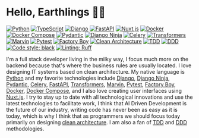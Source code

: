 # Hello, Earthlings 🧑‍🚀

[![Python](https://img.shields.io/badge/language-Python-yellow)](https://www.python.org/)
[![TypeScript](https://img.shields.io/badge/language-TypeScript-yellow)](https://www.typescriptlang.org/)
[![Django](https://img.shields.io/badge/framework-Django-green)](https://www.djangoproject.com/)
[![FastAPI](https://img.shields.io/badge/framework-FastAPI-green)](https://fastapi.tiangolo.com/)
[![Nuxt.js](https://img.shields.io/badge/framework-Nuxt.js-green)](https://nuxt.com/)
[![Docker](https://img.shields.io/badge/technology-Docker-blue)](https://www.docker.com/)
[![Docker Compose](https://img.shields.io/badge/technology-Docker%20Compose-blue)](https://docs.docker.com/compose/)
[![Pydantic](https://img.shields.io/badge/technology-Pydantic-blue)](https://docs.pydantic.dev)
[![Django Ninja](https://img.shields.io/badge/technology-Django%20Ninja-blue)](https://django-ninja.dev/)
[![Celery](https://img.shields.io/badge/technology-Celery-blue)](https://docs.celeryproject.org/en/)
[![Transformers](https://img.shields.io/badge/technology-Transformers-blue)](https://huggingface.co/transformers/)
[![Marvin](https://img.shields.io/badge/technology-Marvin-blue)](https://www.askmarvin.ai/)
[![Pytest](https://img.shields.io/badge/testing-Pytest-red)](https://docs.pytest.org/)
[![Factory Boy](https://img.shields.io/badge/testing-Factory%20Boy-red)](https://factoryboy.readthedocs.io)
[![Clean Architecture](https://img.shields.io/badge/architecture-Clean%20Architecture-orange)](https://blog.cleancoder.com/uncle-bob/2012/08/13/the-clean-architecture.html)
[![TDD](https://img.shields.io/badge/methodology-TDD-orange)](https://en.wikipedia.org/wiki/Test-driven_development)
[![DDD](https://img.shields.io/badge/methodology-DDD-orange)](https://en.wikipedia.org/wiki/Domain-driven_design)
[![Code style: black](https://img.shields.io/badge/code%20style-black-black)](https://github.com/psf/black)
[![Linting: Ruff](https://img.shields.io/badge/linting-Ruff-black)](https://github.com/astral-sh/ruff)

I'm a full stack developer living in the milky way, I focus much more on the backend because that's where the business rules are usually located. I love designing IT systems based on clean architecture. My native language is [Python](https://www.python.org/) and my favorite technologies include [Django](https://www.djangoproject.com/), [Django Ninja](https://django-ninja.dev/), [Pydantic](https://docs.pydantic.dev), [Celery](https://docs.celeryproject.org/en/), [FastAPI](https://fastapi.tiangolo.com/), [Transformers](https://huggingface.co/transformers/), [Marvin](https://www.askmarvin.ai/), [Pytest](https://docs.pytest.org/), [Factory Boy](https://factoryboy.readthedocs.io), [Docker](https://www.docker.com/), [Docker Compose](https://docs.docker.com/compose/), and I also love creating user interfaces using [Nuxt.js](https://nuxt.com/). I try to stay up to date with all technological innovations and use the latest technologies to facilitate work, I think that AI Driven Development is the future of our industry, writing code has never been as easy as it is today, which is why I think that as programmers we should focus today primarily on designing [clean architecture](https://blog.cleancoder.com/uncle-bob/2012/08/13/the-clean-architecture.html). I am also a fan of [TDD](https://en.wikipedia.org/wiki/Test-driven_development) and [DDD](https://en.wikipedia.org/wiki/Domain-driven_design) methodologies.
